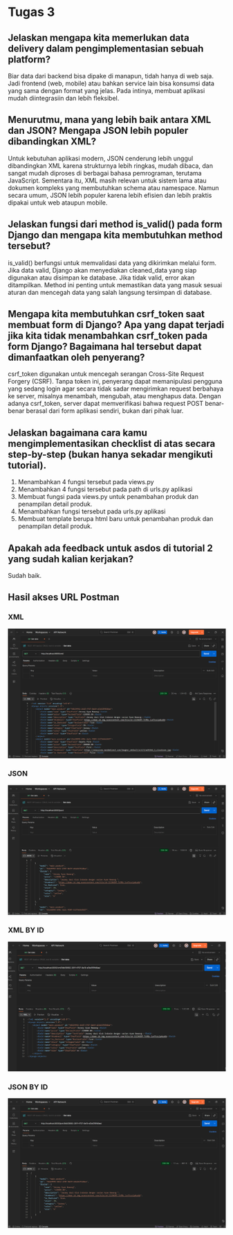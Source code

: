 # Tugas 3

## Jelaskan mengapa kita memerlukan data delivery dalam pengimplementasian sebuah platform?
Biar data dari backend bisa dipake di manapun, tidah hanya di web saja. Jadi frontend (web, mobile) atau bahkan service lain bisa konsumsi data yang sama dengan format yang jelas. Pada intinya, membuat aplikasi mudah diintegrasiin dan lebih fleksibel.
 
## Menurutmu, mana yang lebih baik antara XML dan JSON? Mengapa JSON lebih populer dibandingkan XML?
Untuk kebutuhan aplikasi modern, JSON cenderung lebih unggul dibandingkan XML karena strukturnya lebih ringkas, mudah dibaca, dan sangat mudah diproses di berbagai bahasa pemrograman, terutama JavaScript. Sementara itu, XML masih relevan untuk sistem lama atau dokumen kompleks yang membutuhkan schema atau namespace. Namun secara umum, JSON lebih populer karena lebih efisien dan lebih praktis dipakai untuk web ataupun mobile.

## Jelaskan fungsi dari method is_valid() pada form Django dan mengapa kita membutuhkan method tersebut?
is_valid() berfungsi untuk memvalidasi data yang dikirimkan melalui form. Jika data valid, Django akan menyediakan cleaned_data yang siap digunakan atau disimpan ke database. Jika tidak valid, error akan ditampilkan. Method ini penting untuk memastikan data yang masuk sesuai aturan dan mencegah data yang salah langsung tersimpan di database.

## Mengapa kita membutuhkan csrf_token saat membuat form di Django? Apa yang dapat terjadi jika kita tidak menambahkan csrf_token pada form Django? Bagaimana hal tersebut dapat dimanfaatkan oleh penyerang?
csrf_token digunakan untuk mencegah serangan Cross-Site Request Forgery (CSRF). Tanpa token ini, penyerang dapat memanipulasi pengguna yang sedang login agar secara tidak sadar mengirimkan request berbahaya ke server, misalnya menambah, mengubah, atau menghapus data. Dengan adanya csrf_token, server dapat memverifikasi bahwa request POST benar-benar berasal dari form aplikasi sendiri, bukan dari pihak luar.

## Jelaskan bagaimana cara kamu mengimplementasikan checklist di atas secara step-by-step (bukan hanya sekadar mengikuti tutorial).
1. Menambahkan 4 fungsi tersebut pada views.py
2. Menambahkan 4 fungsi tersebut pada path di urls.py aplikasi
3. Membuat fungsi pada views.py untuk penambahan produk dan penampilan detail produk.
4. Menambahkan fungsi tersebut pada urls.py aplikasi
5. Membuat template berupa html baru untuk penambahan produk dan penampilan detail produk.

## Apakah ada feedback untuk asdos di tutorial 2 yang sudah kalian kerjakan?
Sudah baik.

## Hasil akses URL Postman
### XML
![Postman xml](/postman_screenshot/xml.png)

### JSON
![Postman json](/postman_screenshot/json.png)

### XML BY ID
![Postman xml by id](/postman_screenshot/xml_by_id.png)

### JSON BY ID
![Postman json by id](/postman_screenshot/json_by_id.png)

